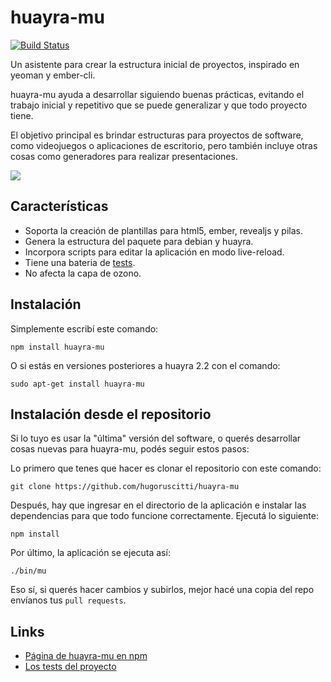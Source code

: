 # huayra-mu

[![Build Status](https://travis-ci.org/hugoruscitti/huayra-mu.svg?branch=master)](https://travis-ci.org/hugoruscitti/huayra-mu)

Un asistente para crear la estructura inicial
de proyectos, inspirado en yeoman y ember-cli.

huayra-mu ayuda a desarrollar siguiendo buenas
prácticas, evitando el trabajo inicial y repetitivo
que se puede generalizar y que todo proyecto tiene.

El objetivo principal es brindar estructuras para
proyectos de software, como videojuegos o aplicaciones
de escritorio, pero también incluye otras cosas como
generadores para realizar presentaciones.

![](https://github.com/hugoruscitti/huayra-mu/raw/master/preview/preview.png)

## Características

 - Soporta la creación de plantillas para html5, ember, revealjs y pilas.
 - Genera la estructura del paquete para debian y huayra.
 - Incorpora scripts para editar la aplicación en modo live-reload.
 - Tiene una bateria de [tests](https://travis-ci.org/hugoruscitti/huayra-mu).
 - No afecta la capa de ozono.

## Instalación

Simplemente escribí este comando:

    npm install huayra-mu

O si estás en versiones posteriores a huayra 2.2 con el comando:

    sudo apt-get install huayra-mu

## Instalación desde el repositorio

Si lo tuyo es usar la "última" versión del software, o querés
desarrollar cosas nuevas para huayra-mu, podés seguir estos
pasos:

Lo primero que tenes que hacer es clonar el repositorio con este
comando:

	git clone https://github.com/hugoruscitti/huayra-mu

Después, hay que ingresar en el directorio de la aplicación e instalar
las dependencias para que todo funcione correctamente. Ejecutá lo
siguiente:

	npm install

Por último, la aplicación se ejecuta así:

	./bin/mu


Eso sí, si querés hacer cambios y subirlos, mejor hacé una copia
del repo envíanos tus ``pull requests``.


## Links

- [Página de huayra-mu en npm](https://www.npmjs.com/package/huayra-mu)
- [Los tests del proyecto](https://travis-ci.org/hugoruscitti/huayra-mu/builds)
